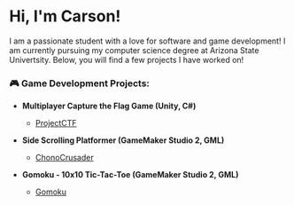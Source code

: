 <h1>Hi, I'm Carson!</h1>

I am a passionate student with a love for software and game development! I am currently pursuing my computer science degree at Arizona State Univertsity. Below, you will find a few projects I have worked on!

<h3>🎮 Game Development Projects:</h2>

- <b>Multiplayer Capture the Flag Game (Unity, C#)</b>
  - [ProjectCTF](https://github.com/)

- <b>Side Scrolling Platformer (GameMaker Studio 2, GML)</b>
  - [ChonoCrusader](https://github.com/cwcady/ChronoCrusader)

- <b>Gomoku - 10x10 Tic-Tac-Toe (GameMaker Studio 2, GML)</b>
  - [Gomoku](https://github.com/)

